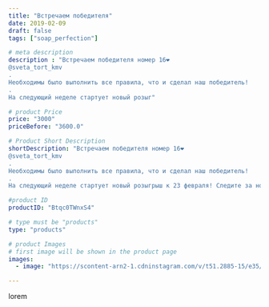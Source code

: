 ```yaml
---
title: "Встречаем победителя"
date: 2019-02-09
draft: false
tags: ["soap_perfection"]

# meta description
description : "Встречаем победителя номер 16❤️
@sveta_tort_kmv
.
Необходимы было выполнить все правила, что и сделал наш победитель!
.
На следующий неделе стартует новый розыг"

# product Price
price: "3000"
priceBefore: "3600.0"

# Product Short Description
shortDescription: "Встречаем победителя номер 16❤️
@sveta_tort_kmv
.
Необходимы было выполнить все правила, что и сделал наш победитель!
.
На следующий неделе стартует новый розыгрыш к 23 февраля! Следите за новостями 🍀"

#product ID
productID: "Btqc0TWnxS4"

# type must be "products"
type: "products"

# product Images
# first image will be shown in the product page
images:
  - image: "https://scontent-arn2-1.cdninstagram.com/v/t51.2885-15/e35/50583813_545815142568988_2821554823911480672_n.jpg?se=7&tp=1&_nc_ht=scontent-arn2-1.cdninstagram.com&_nc_cat=104&_nc_ohc=6qGyoZ4tV8UAX81DFKu&ccb=7-4&oh=4c4ebaa3d7cf95ed61547c547220ca1a&oe=6083AFAF&ig_cache_key=MTk3NTUxODEyNjA1MTEwMzkyOA%3D%3D.2-ccb7-4"

---
```

lorem
